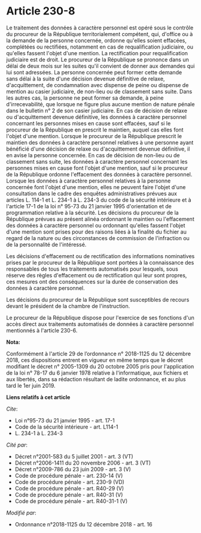 # Article 230-8

Le traitement des données à caractère personnel est opéré sous le contrôle du procureur de la République territorialement
compétent, qui, d'office ou à la demande de la personne concernée, ordonne qu'elles soient effacées, complétées ou
rectifiées, notamment en cas de requalification judiciaire, ou qu'elles fassent l'objet d'une mention. La rectification pour
requalification judiciaire est de droit. Le procureur de la République se prononce dans un délai de deux mois sur les suites
qu'il convient de donner aux demandes qui lui sont adressées. La personne concernée peut former cette demande sans délai à la
suite d'une décision devenue définitive de relaxe, d'acquittement, de condamnation avec dispense de peine ou dispense de
mention au casier judiciaire, de non-lieu ou de classement sans suite. Dans les autres cas, la personne ne peut former sa
demande, à peine d'irrecevabilité, que lorsque ne figure plus aucune mention de nature pénale dans le bulletin n° 2 de son
casier judiciaire. En cas de décision de relaxe ou d'acquittement devenue définitive, les données à caractère personnel
concernant les personnes mises en cause sont effacées, sauf si le procureur de la République en prescrit le maintien, auquel
cas elles font l'objet d'une mention. Lorsque le procureur de la République prescrit le maintien des données à caractère
personnel relatives à une personne ayant bénéficié d'une décision de relaxe ou d'acquittement devenue définitive, il en avise
la personne concernée. En cas de décision de non-lieu ou de classement sans suite, les données à caractère personnel
concernant les personnes mises en cause font l'objet d'une mention, sauf si le procureur de la République ordonne
l'effacement des données à caractère personnel. Lorsque les données à caractère personnel relatives à la personne concernée
font l'objet d'une mention, elles ne peuvent faire l'objet d'une consultation dans le cadre des enquêtes administratives
prévues aux articles L. 114-1 et L. 234-1 à L. 234-3 du code de la sécurité intérieure et à l'article 17-1 de la loi n° 95-73
du 21 janvier 1995 d'orientation et de programmation relative à la sécurité. Les décisions du procureur de la République
prévues au présent alinéa ordonnant le maintien ou l'effacement des données à caractère personnel ou ordonnant qu'elles
fassent l'objet d'une mention sont prises pour des raisons liées à la finalité du fichier au regard de la nature ou des
circonstances de commission de l'infraction ou de la personnalité de l'intéressé.

Les décisions d'effacement ou de rectification des informations nominatives prises par le procureur de la République sont
portées à la connaissance des responsables de tous les traitements automatisés pour lesquels, sous réserve des règles
d'effacement ou de rectification qui leur sont propres, ces mesures ont des conséquences sur la durée de conservation des
données à caractère personnel.

Les décisions du procureur de la République sont susceptibles de recours devant le président de la chambre de l'instruction.

Le procureur de la République dispose pour l'exercice de ses fonctions d'un accès direct aux traitements automatisés de
données à caractère personnel mentionnés à l'article 230-6.

**Nota:**

Conformément à l'article 29 de l’ordonnance n° 2018-1125 du 12 décembre 2018, ces dispositions entrent en vigueur en même
temps que le décret modifiant le décret n° 2005-1309 du 20 octobre 2005 pris pour l'application de la loi n° 78-17 du 6
janvier 1978 relative à l'informatique, aux fichiers et aux libertés, dans sa rédaction résultant de ladite ordonnance, et au
plus tard le 1er juin 2019.

**Liens relatifs à cet article**

_Cite_:

  - Loi n°95-73 du 21 janvier 1995 - art. 17-1
  - Code de la sécurité intérieure - art. L114-1
  - L. 234-1 à L. 234-3

_Cité par_:

  - Décret n°2001-583 du 5 juillet 2001 - art. 3 (VT)
  - Décret n°2006-1411 du 20 novembre 2006 - art. 3 (VT)
  - Décret n°2009-786 du 23 juin 2009 - art. 3 (V)
  - Code de procédure pénale - art. 230-14 (V)
  - Code de procédure pénale - art. 230-9 (VD)
  - Code de procédure pénale - art. R40-29 (V)
  - Code de procédure pénale - art. R40-31 (V)
  - Code de procédure pénale - art. R40-31-1 (V)

_Modifié par_:

  - Ordonnance n°2018-1125 du 12 décembre 2018 - art. 16
